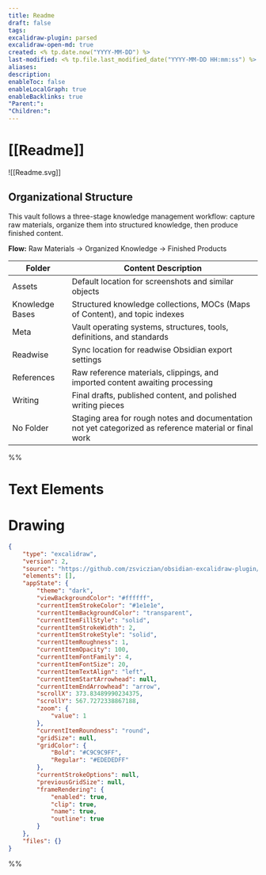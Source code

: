 ```yaml
---
title: Readme
draft: false
tags:
excalidraw-plugin: parsed
excalidraw-open-md: true
created: <% tp.date.now("YYYY-MM-DD") %>
last-modified: <% tp.file.last_modified_date("YYYY-MM-DD HH:mm:ss") %>
aliases:
description:
enableToc: false
enableLocalGraph: true
enableBacklinks: true
"Parent:":
"Children:":
---
```


# [[Readme]]

![[Readme.svg]]

## Organizational Structure

This vault follows a three-stage knowledge management workflow: capture raw materials, organize them into structured knowledge, then produce finished content.

**Flow:**
Raw Materials  → Organized Knowledge → Finished Products

| **Folder**      | **Content Description**                                                                                |
| --------------- | ------------------------------------------------------------------------------------------------------ |
| Assets          | Default location for screenshots and similar objects                                                   |
| Knowledge Bases | Structured knowledge collections, MOCs (Maps of Content), and topic indexes                            |
| Meta            | Vault operating systems, structures, tools, definitions, and standards                                 |
| Readwise        | Sync location for readwise Obsidian export settings                                                    |
| References      | Raw reference materials, clippings, and imported content awaiting processing                           |
| Writing         | Final drafts, published content, and polished writing pieces                                           |
| No Folder       | Staging area for rough notes and documentation not yet categorized as reference material or final work |


%%
# Text Elements
# Drawing
```json
{
	"type": "excalidraw",
	"version": 2,
	"source": "https://github.com/zsviczian/obsidian-excalidraw-plugin/releases/tag/2.1.4",
	"elements": [],
	"appState": {
		"theme": "dark",
		"viewBackgroundColor": "#ffffff",
		"currentItemStrokeColor": "#1e1e1e",
		"currentItemBackgroundColor": "transparent",
		"currentItemFillStyle": "solid",
		"currentItemStrokeWidth": 2,
		"currentItemStrokeStyle": "solid",
		"currentItemRoughness": 1,
		"currentItemOpacity": 100,
		"currentItemFontFamily": 4,
		"currentItemFontSize": 20,
		"currentItemTextAlign": "left",
		"currentItemStartArrowhead": null,
		"currentItemEndArrowhead": "arrow",
		"scrollX": 373.83489990234375,
		"scrollY": 567.7272338867188,
		"zoom": {
			"value": 1
		},
		"currentItemRoundness": "round",
		"gridSize": null,
		"gridColor": {
			"Bold": "#C9C9C9FF",
			"Regular": "#EDEDEDFF"
		},
		"currentStrokeOptions": null,
		"previousGridSize": null,
		"frameRendering": {
			"enabled": true,
			"clip": true,
			"name": true,
			"outline": true
		}
	},
	"files": {}
}
```
%%